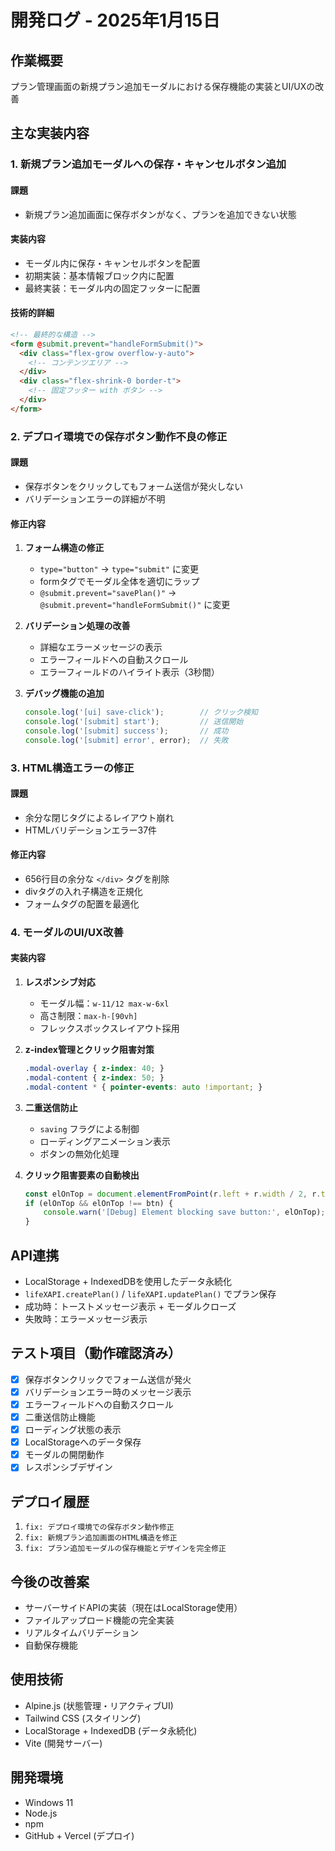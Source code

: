 # 開発ログ - 2025年1月15日

## 作業概要
プラン管理画面の新規プラン追加モーダルにおける保存機能の実装とUI/UXの改善

## 主な実装内容

### 1. 新規プラン追加モーダルへの保存・キャンセルボタン追加
#### 課題
- 新規プラン追加画面に保存ボタンがなく、プランを追加できない状態

#### 実装内容
- モーダル内に保存・キャンセルボタンを配置
- 初期実装：基本情報ブロック内に配置
- 最終実装：モーダル内の固定フッターに配置

#### 技術的詳細
```html
<!-- 最終的な構造 -->
<form @submit.prevent="handleFormSubmit()">
  <div class="flex-grow overflow-y-auto">
    <!-- コンテンツエリア -->
  </div>
  <div class="flex-shrink-0 border-t">
    <!-- 固定フッター with ボタン -->
  </div>
</form>
```

### 2. デプロイ環境での保存ボタン動作不良の修正
#### 課題
- 保存ボタンをクリックしてもフォーム送信が発火しない
- バリデーションエラーの詳細が不明

#### 修正内容
1. **フォーム構造の修正**
   - `type="button"` → `type="submit"` に変更
   - formタグでモーダル全体を適切にラップ
   - `@submit.prevent="savePlan()"` → `@submit.prevent="handleFormSubmit()"` に変更

2. **バリデーション処理の改善**
   - 詳細なエラーメッセージの表示
   - エラーフィールドへの自動スクロール
   - エラーフィールドのハイライト表示（3秒間）

3. **デバッグ機能の追加**
   ```javascript
   console.log('[ui] save-click');        // クリック検知
   console.log('[submit] start');         // 送信開始
   console.log('[submit] success');       // 成功
   console.log('[submit] error', error);  // 失敗
   ```

### 3. HTML構造エラーの修正
#### 課題
- 余分な閉じタグによるレイアウト崩れ
- HTMLバリデーションエラー37件

#### 修正内容
- 656行目の余分な `</div>` タグを削除
- divタグの入れ子構造を正規化
- フォームタグの配置を最適化

### 4. モーダルのUI/UX改善
#### 実装内容
1. **レスポンシブ対応**
   - モーダル幅：`w-11/12 max-w-6xl`
   - 高さ制限：`max-h-[90vh]`
   - フレックスボックスレイアウト採用

2. **z-index管理とクリック阻害対策**
   ```css
   .modal-overlay { z-index: 40; }
   .modal-content { z-index: 50; }
   .modal-content * { pointer-events: auto !important; }
   ```

3. **二重送信防止**
   - `saving` フラグによる制御
   - ローディングアニメーション表示
   - ボタンの無効化処理

4. **クリック阻害要素の自動検出**
   ```javascript
   const elOnTop = document.elementFromPoint(r.left + r.width / 2, r.top + r.height / 2);
   if (elOnTop && elOnTop !== btn) {
       console.warn('[Debug] Element blocking save button:', elOnTop);
   }
   ```

## API連携
- LocalStorage + IndexedDBを使用したデータ永続化
- `lifeXAPI.createPlan()` / `lifeXAPI.updatePlan()` でプラン保存
- 成功時：トーストメッセージ表示 + モーダルクローズ
- 失敗時：エラーメッセージ表示

## テスト項目（動作確認済み）
- [x] 保存ボタンクリックでフォーム送信が発火
- [x] バリデーションエラー時のメッセージ表示
- [x] エラーフィールドへの自動スクロール
- [x] 二重送信防止機能
- [x] ローディング状態の表示
- [x] LocalStorageへのデータ保存
- [x] モーダルの開閉動作
- [x] レスポンシブデザイン

## デプロイ履歴
1. `fix: デプロイ環境での保存ボタン動作修正`
2. `fix: 新規プラン追加画面のHTML構造を修正`
3. `fix: プラン追加モーダルの保存機能とデザインを完全修正`

## 今後の改善案
- サーバーサイドAPIの実装（現在はLocalStorage使用）
- ファイルアップロード機能の完全実装
- リアルタイムバリデーション
- 自動保存機能

## 使用技術
- Alpine.js (状態管理・リアクティブUI)
- Tailwind CSS (スタイリング)
- LocalStorage + IndexedDB (データ永続化)
- Vite (開発サーバー)

## 開発環境
- Windows 11
- Node.js
- npm
- GitHub + Vercel (デプロイ)